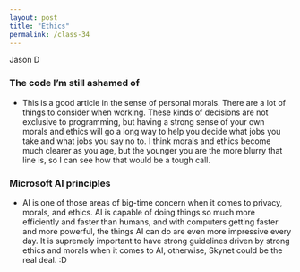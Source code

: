 ```yaml
---
layout: post
title: "Ethics"
permalink: /class-34
---
```

Jason D

### The code I’m still ashamed of
* This is a good article in the sense of personal morals. There are a lot of things to consider when working. These kinds of decisions are not exclusive to programming, but having a strong sense of your own morals and ethics will go a long way to help you decide what jobs you take and what jobs you say no to. I think morals and ethics become much clearer as you age, but the younger you are the more blurry that line is, so I can see how that would be a tough call.
 
### Microsoft AI principles
* AI is one of those areas of big-time concern when it comes to privacy, morals, and ethics. AI is capable of doing things so much more efficiently and faster than humans, and with computers getting faster and more powerful, the things AI can do are even more impressive every day. It is supremely important to have strong guidelines driven by strong ethics and morals when it comes to AI, otherwise, Skynet could be the real deal. :D